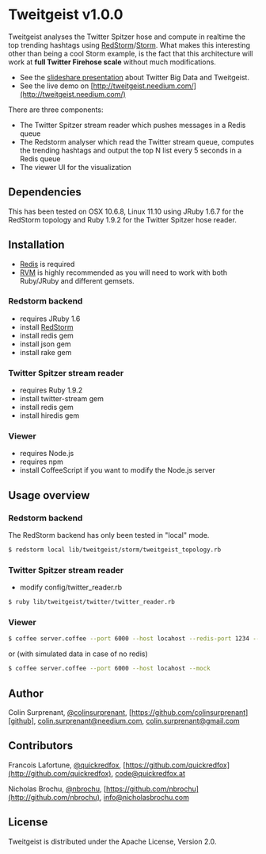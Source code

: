 # Tweitgeist v1.0.0

Tweitgeist analyses the Twitter Spitzer hose and compute in realtime the top trending hashtags using [RedStorm](https://github.com/colinsurprenant/redstorm)/[Storm](https://github.com/nathanmarz/storm). What makes this interesting other than being a cool Storm example, is the fact that this architecture will work at **full Twitter Firehose scale** without much modifications. 

- See the [slideshare presentation](http://www.slideshare.net/colinsurprenant/twitter-big-data) about Twitter Big Data and Tweitgeist.
- See the live demo on [http://tweitgeist.needium.com/](http://tweitgeist.needium.com/)

There are three components:

- The Twitter Spitzer stream reader which pushes messages in a Redis queue
- The Redstorm analyser which read the Twitter stream queue, computes the trending hashtags and output the top N list every 5 seconds in a Redis queue
- The viewer UI for the visualization

## Dependencies

This has been tested on OSX 10.6.8, Linux 11.10 using JRuby 1.6.7 for the RedStorm topology and Ruby 1.9.2 for the Twitter Spitzer hose reader.

## Installation

- [Redis](http://redis.io/) is required
- [RVM](http://beginrescueend.com/) is highly recommended as you will need to work with both Ruby/JRuby and different gemsets.

### Redstorm backend

- requires JRuby 1.6
- install [RedStorm](https://github.com/colinsurprenant/redstorm)
- install redis gem
- install json gem
- install rake gem

### Twitter Spitzer stream reader

- requires Ruby 1.9.2
- install twitter-stream gem
- install redis gem
- install hiredis gem

### Viewer

- requires Node.js
- requires npm 
- install CoffeeScript if you want to modify the Node.js server

## Usage overview

### Redstorm backend

The RedStorm backend has only been tested in "local" mode. 

``` sh
$ redstorm local lib/tweitgeist/storm/tweitgeist_topology.rb 
```

### Twitter Spitzer stream reader

- modify config/twitter_reader.rb

``` sh
$ ruby lib/tweitgeist/twitter/twitter_reader.rb
```

### Viewer

``` sh
$ coffee server.coffee --port 6000 --host locahost --redis-port 1234 --redis-host 127.0.0.1
```

or (with simulated data in case of no redis)

``` sh
$ coffee server.coffee --port 6000 --host locahost --mock
```


## Author
Colin Surprenant, [@colinsurprenant][twitter], [https://github.com/colinsurprenant][github], colin.surprenant@needium.com, colin.surprenant@gmail.com

## Contributors
Francois Lafortune, [@quickredfox](http://twitter.com/quickredfox), [https://github.com/quickredfox](http://github.com/quickredfox), code@quickredfox.at

Nicholas Brochu, [@nbrochu](http://twitter.com/nbrochu), [https://github.com/nbrochu](http://github.com/nbrochu), info@nicholasbrochu.com

## License
Tweitgeist is distributed under the Apache License, Version 2.0. 

[twitter]: http://twitter.com/colinsurprenant
[github]: https://github.com/colinsurprenant
